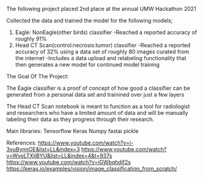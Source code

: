 The following project placed 2nd place at the annual UMW Hackathon 2021

Collected the data and trained the model for the following models;

1) Eagle: NonEagle(other birds) classifier
  -Reached a reported accuracy of roughly 91%
2) Head CT Scan(control:necrosis:tumor) classifier
  -Reached a reported accuracy of 32% using a data set of roughly 80 images curated from the internet
  -Includes a data upload and relabeling functionality that then generates a new model for continued model training
  
The Goal Of The Project:

The Eagle classifier is a proof of concept of how good a classifier can be generated from a personal data set and trainined over just a few layers

The Head CT Scan notebook is meant to function as a tool for radiologist and researchers who have a limited amount of data and will be manually labeling their data as they progress through their research.

Main libraries:
Tensorflow
Keras 
Numpy
fastai
pickle

References:
https://www.youtube.com/watch?v=j-3vuBynnOE&list=LL&index=3
https://www.youtube.com/watch?v=WvoLTXIjBYU&list=LL&index=4&t=937s
https://www.youtube.com/watch?v=iGWbqhdjf2s
https://keras.io/examples/vision/image_classification_from_scratch/
